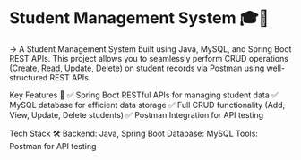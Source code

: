 # **Student Management System 🎓🚀**

-> A Student Management System built using Java, MySQL, and Spring Boot REST APIs. This project allows you to seamlessly perform CRUD operations (Create, Read, Update, Delete) on student records via Postman using well-structured REST APIs.

Key Features 🌟
✅ Spring Boot RESTful APIs for managing student data
✅ MySQL database for efficient data storage
✅ Full CRUD functionality (Add, View, Update, Delete students)
✅ Postman Integration for API testing

Tech Stack 🛠️
Backend: Java, Spring Boot
Database: MySQL
Tools: Postman for API testing
